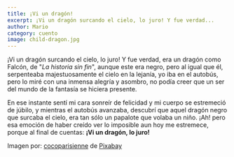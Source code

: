 ```yaml
---
title: ¡Vi un dragón!
excerpt: ¡Vi un dragón surcando el cielo, lo juro! Y fue verdad...
author: Mario
category: cuento
image: child-dragon.jpg
---
```


¡Vi un dragón surcando el cielo, lo juro! Y fue verdad, era un dragón como Falcón, de "_La historia sin fin_", aunque este era negro, pero al igual que él, serpenteaba majestuosamente el cielo en la lejanía, yo iba en el autobús, pero lo miré con una inmensa alegría y asombro, no podía creer que un ser del mundo de la fantasía se hiciera presente.  

En ese instante sentí mi cara sonreír de felicidad y mi cuerpo se estremeció de júbilo, y mientras el autobús avanzaba, descubrí que aquel dragón negro que surcaba el cielo, era tan sólo un papalote que volaba un niño. ¡Ah! pero esa emoción de haber creído ver lo imposible aun hoy me estremece, porque al final de cuentas: __¡Vi un dragón, lo juro!__  

Imagen por: [cocoparisienne](https://pixabay.com/users/cocoparisienne-127419/?utm_source=link-attribution&amp;utm_medium=referral&amp;utm_campaign=image&amp;utm_content=2887483) de [Pixabay](https://pixabay.com/?utm_source=link-attribution&amp;utm_medium=referral&amp;utm_campaign=image&amp;utm_content=2887483)

